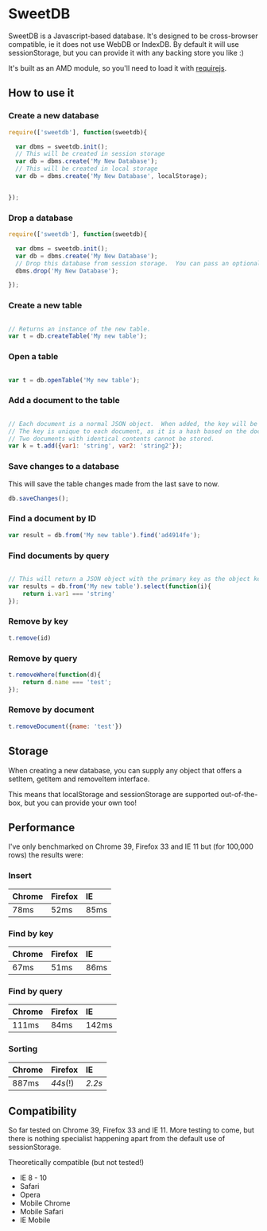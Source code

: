 # SweetDB

SweetDB is a Javascript-based database.  It's designed to be cross-browser compatible, ie it does not use WebDB or IndexDB.  By default it will use sessionStorage, but you can provide it with any backing store you like :)

It's built as an AMD module, so you'll need to load it with [requirejs](http://requirejs.org).

## How to use it

### Create a new database

```javascript
require(['sweetdb'], function(sweetdb){

  var dbms = sweetdb.init();
  // This will be created in session storage
  var db = dbms.create('My New Database');
  // This will be created in local storage
  var db = dbms.create('My New Database', localStorage);


});
```

### Drop a database

```javascript
require(['sweetdb'], function(sweetdb){

  var dbms = sweetdb.init();
  var db = dbms.create('My New Database');
  // Drop this database from session storage.  You can pass an optional parameter if your DB is not in session storage.
  dbms.drop('My New Database');

});

```

### Create a new table

```javascript

// Returns an instance of the new table.
var t = db.createTable('My new table');

```

### Open a table

```javascript

var t = db.openTable('My new table');
```

### Add a document to the table

```javascript

// Each document is a normal JSON object.  When added, the key will be returned.
// The key is unique to each document, as it is a hash based on the document contents.
// Two documents with identical contents cannot be stored.
var k = t.add({var1: 'string', var2: 'string2'});

```

### Save changes to a database
This will save the table changes made from the last save to now.

```javascript
db.saveChanges();
```

### Find a document by ID

```javascript
var result = db.from('My new table').find('ad4914fe');
```

### Find documents by query

```javascript

// This will return a JSON object with the primary key as the object key.
var results = db.from('My new table').select(function(i){
	return i.var1 === 'string'
});
```

### Remove by key

```javascript
t.remove(id)
```

### Remove by query

```javascript
t.removeWhere(function(d){
    return d.name === 'test';
});
```

### Remove by document

```javascript
t.removeDocument({name: 'test'})
```

## Storage

When creating a new database, you can supply any object that offers a setItem, getItem and removeItem interface.

This means that localStorage and sessionStorage are supported out-of-the-box, but you can provide your own too!

## Performance

I've only benchmarked on Chrome 39, Firefox 33 and IE 11 but (for 100,000 rows) the results were:

### Insert

Chrome   | Firefox  |  IE
---------|:---------|:-----
78ms    | 52ms    | 85ms

### Find by key

Chrome   | Firefox  |  IE
---------|:---------|:-----
67ms    | 51ms    | 86ms

### Find by query

Chrome   | Firefox  |  IE
---------|:---------|:-----
111ms    | 84ms    | 142ms

### Sorting

Chrome   | Firefox  | IE
---------|:---------|:---
887ms    | *44s*(!) | *2.2s*


## Compatibility

So far tested on Chrome 39, Firefox 33 and IE 11.  More testing to come, but there is nothing specialist happening apart from the default use of sessionStorage.

Theoretically compatible (but not tested!)

* IE 8 - 10
* Safari
* Opera
* Mobile Chrome
* Mobile Safari
* IE Mobile
